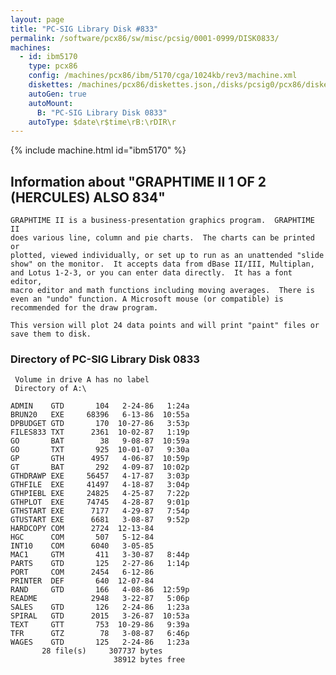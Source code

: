 ```yaml
---
layout: page
title: "PC-SIG Library Disk #833"
permalink: /software/pcx86/sw/misc/pcsig/0001-0999/DISK0833/
machines:
  - id: ibm5170
    type: pcx86
    config: /machines/pcx86/ibm/5170/cga/1024kb/rev3/machine.xml
    diskettes: /machines/pcx86/diskettes.json,/disks/pcsig0/pcx86/diskettes.json
    autoGen: true
    autoMount:
      B: "PC-SIG Library Disk 0833"
    autoType: $date\r$time\rB:\rDIR\r
---
```


{% include machine.html id="ibm5170" %}

## Information about "GRAPHTIME II 1 OF 2 (HERCULES) ALSO 834"

    GRAPHTIME II is a business-presentation graphics program.  GRAPHTIME II
    does various line, column and pie charts.  The charts can be printed or
    plotted, viewed individually, or set up to run as an unattended "slide
    show" on the monitor.  It accepts data from dBase II/III, Multiplan,
    and Lotus 1-2-3, or you can enter data directly.  It has a font editor,
    macro editor and math functions including moving averages.  There is
    even an "undo" function. A Microsoft mouse (or compatible) is
    recommended for the draw program.
    
    This version will plot 24 data points and will print "paint" files or
    save them to disk.

### Directory of PC-SIG Library Disk 0833

     Volume in drive A has no label
     Directory of A:\

    ADMIN    GTD       104   2-24-86   1:24a
    BRUN20   EXE     68396   6-13-86  10:55a
    DPBUDGET GTD       170  10-27-86   3:53p
    FILES833 TXT      2361  10-02-87   1:19p
    GO       BAT        38   9-08-87  10:59a
    GO       TXT       925  10-01-07   9:30a
    GP       GTH      4957   4-06-87  10:59p
    GT       BAT       292   4-09-87  10:02p
    GTHDRAWP EXE     56457   4-17-87   3:03p
    GTHFILE  EXE     41497   4-18-87   3:04p
    GTHPIEBL EXE     24825   4-25-87   7:22p
    GTHPLOT  EXE     74745   4-28-87   9:01p
    GTHSTART EXE      7177   4-29-87   7:54p
    GTUSTART EXE      6681   3-08-87   9:52p
    HARDCOPY COM      2724  12-13-84
    HGC      COM       507   5-12-84
    INT10    COM      6040   3-05-85
    MAC1     GTM       411   3-30-87   8:44p
    PARTS    GTD       125   2-27-86   1:14p
    PORT     COM      2454   6-12-86
    PRINTER  DEF       640  12-07-84
    RAND     GTD       166   4-08-86  12:59p
    README            2948   3-22-87   5:06p
    SALES    GTD       126   2-24-86   1:23a
    SPIRAL   GTD      2015   3-26-87  10:53a
    TEXT     GTT       753  10-29-86   9:39a
    TFR      GTZ        78   3-08-87   6:46p
    WAGES    GTD       125   2-24-86   1:23a
           28 file(s)     307737 bytes
                           38912 bytes free
